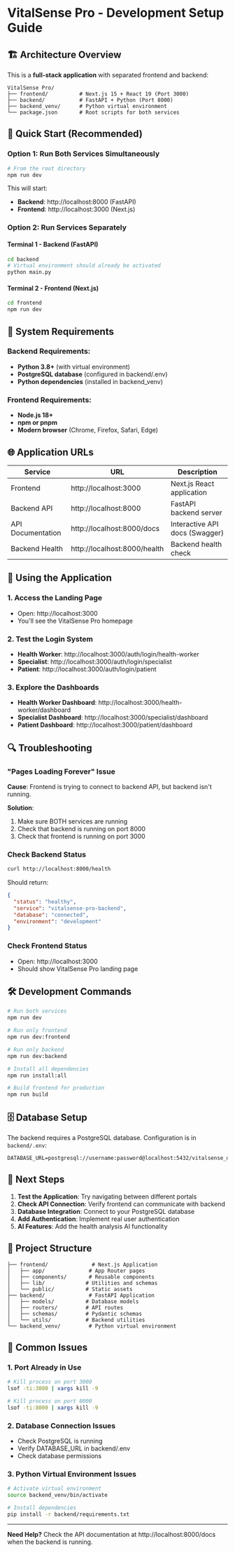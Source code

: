 # VitalSense Pro - Development Setup Guide

## 🏗️ Architecture Overview

This is a **full-stack application** with separated frontend and backend:

```
VitalSense Pro/
├── frontend/          # Next.js 15 + React 19 (Port 3000)
├── backend/           # FastAPI + Python (Port 8000)
├── backend_venv/      # Python virtual environment
└── package.json       # Root scripts for both services
```

## 🚀 Quick Start (Recommended)

### Option 1: Run Both Services Simultaneously

```bash
# From the root directory
npm run dev
```

This will start:
- **Backend**: http://localhost:8000 (FastAPI)
- **Frontend**: http://localhost:3000 (Next.js)

### Option 2: Run Services Separately

#### Terminal 1 - Backend (FastAPI)
```bash
cd backend
# Virtual environment should already be activated
python main.py
```

#### Terminal 2 - Frontend (Next.js)
```bash
cd frontend
npm run dev
```

## 🔧 System Requirements

### Backend Requirements:
- **Python 3.8+** (with virtual environment)
- **PostgreSQL database** (configured in backend/.env)
- **Python dependencies** (installed in backend_venv)

### Frontend Requirements:
- **Node.js 18+**
- **npm or pnpm**
- **Modern browser** (Chrome, Firefox, Safari, Edge)

## 🌐 Application URLs

| Service | URL | Description |
|---------|-----|-------------|
| Frontend | http://localhost:3000 | Next.js React application |
| Backend API | http://localhost:8000 | FastAPI backend server |
| API Documentation | http://localhost:8000/docs | Interactive API docs (Swagger) |
| Backend Health | http://localhost:8000/health | Backend health check |

## 📱 Using the Application

### 1. Access the Landing Page
- Open: http://localhost:3000
- You'll see the VitalSense Pro homepage

### 2. Test the Login System
- **Health Worker**: http://localhost:3000/auth/login/health-worker
- **Specialist**: http://localhost:3000/auth/login/specialist
- **Patient**: http://localhost:3000/auth/login/patient

### 3. Explore the Dashboards
- **Health Worker Dashboard**: http://localhost:3000/health-worker/dashboard
- **Specialist Dashboard**: http://localhost:3000/specialist/dashboard
- **Patient Dashboard**: http://localhost:3000/patient/dashboard

## 🔍 Troubleshooting

### "Pages Loading Forever" Issue

**Cause**: Frontend is trying to connect to backend API, but backend isn't running.

**Solution**: 
1. Make sure BOTH services are running
2. Check that backend is running on port 8000
3. Check that frontend is running on port 3000

### Check Backend Status
```bash
curl http://localhost:8000/health
```

Should return:
```json
{
  "status": "healthy",
  "service": "vitalsense-pro-backend",
  "database": "connected",
  "environment": "development"
}
```

### Check Frontend Status
- Open: http://localhost:3000
- Should show VitalSense Pro landing page

## 🛠️ Development Commands

```bash
# Run both services
npm run dev

# Run only frontend
npm run dev:frontend

# Run only backend
npm run dev:backend

# Install all dependencies
npm run install:all

# Build frontend for production
npm run build
```

## 🗄️ Database Setup

The backend requires a PostgreSQL database. Configuration is in `backend/.env`:

```env
DATABASE_URL=postgresql://username:password@localhost:5432/vitalsense_db
```

## 🎯 Next Steps

1. **Test the Application**: Try navigating between different portals
2. **Check API Connection**: Verify frontend can communicate with backend
3. **Database Integration**: Connect to your PostgreSQL database
4. **Add Authentication**: Implement real user authentication
5. **AI Features**: Add the health analysis AI functionality

## 🔧 Project Structure

```
├── frontend/              # Next.js Application
│   ├── app/              # App Router pages
│   ├── components/       # Reusable components
│   ├── lib/             # Utilities and schemas
│   └── public/          # Static assets
├── backend/              # FastAPI Application
│   ├── models/          # Database models
│   ├── routers/         # API routes
│   ├── schemas/         # Pydantic schemas
│   └── utils/           # Backend utilities
└── backend_venv/         # Python virtual environment
```

## 🚨 Common Issues

### 1. Port Already in Use
```bash
# Kill process on port 3000
lsof -ti:3000 | xargs kill -9

# Kill process on port 8000
lsof -ti:8000 | xargs kill -9
```

### 2. Database Connection Issues
- Check PostgreSQL is running
- Verify DATABASE_URL in backend/.env
- Check database permissions

### 3. Python Virtual Environment Issues
```bash
# Activate virtual environment
source backend_venv/bin/activate

# Install dependencies
pip install -r backend/requirements.txt
```

---

**Need Help?** Check the API documentation at http://localhost:8000/docs when the backend is running. 